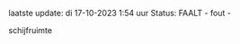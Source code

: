 laatste update: 
di 17-10-2023  1:54   uur 
Status: FAALT - fout - 
<div class="service R">schijfruimte</div>